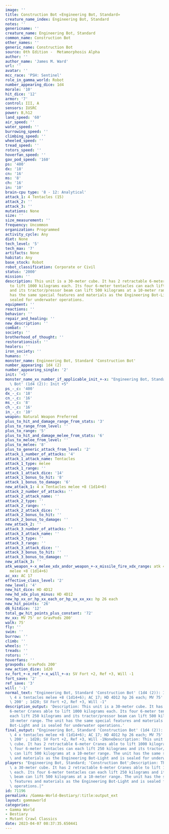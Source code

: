 ```yaml
---
image: ''
title: Construction Bot «Engineering Bot, Standard»
creature_name_index: Engineering Bot, Standard
notes: ''
genericname: ''
creature_name: Engineering Bot, Standard
common_name: Construction Bot
other_names: ''
generic_name: Construction Bot
source: 0th Edition -  Metamorphosis Alpha
author: ''
author_name: 'James M. Ward'
url: ''
avatar: ''
mcc_race: 'PSH: Sentinel'
role_in_gamma_world: Robot
number_appearing_dice: 1d4
morale: '10'
hit_dice: '12'
armor: '7'
control: III, A
sensors: IUSRC
power: B,h12
land_speed: '60'
air_speed: ''
water_speed: ''
burrowing_speed: ''
climbing_speed: ''
wheeled_speed: ''
tread_speed: ''
rotors_speed: ''
hoverfan_speed: ''
gav_pod_speed: '160'
ps: '400'
dx: '18'
cn: '16'
ms: '8'
ch: '16'
in: '10'
brain-cpu type: '8 - 12: Analytical'
attack_1: 4 Tentacles (15)
attack_2: ''
attack_3: ''
mutations: None
size: ''
size_measurement: ''
frequency: Uncommon
organization: Programmed
activity_cycle: Any
diet: None
tech_level: '5'
tech_max: '7'
artifacts: None
habitat: Any
base_stock: Robot
robot_classification: Corporate or Civil
status: '2000'
mission: ''
description: This unit is a 30-meter cube. It has 2 retractable 6-meter Cranes able
  to lift 1000 kilograms each. Its four 6-meter tentacles can each lift 250 kilograms
  and its tractor/pressor beam can lift 500 kilograms at a 10-meter range. The unit
  has the same special features and materials as the Engineering Bot-Light and is
  sealed for underwater operations.
equipment: ''
reactions: ''
behavior: ''
repair_and_healing: ''
new_description: ''
combat: ''
society: ''
brotherhood_of_thought: ''
restorationsist: ''
healers: ''
iron_society: ''
humans: ''
monster_name: Engineering Bot, Standard 'Construction Bot'
number_appearing: 1d4 (2)
number_appearing_single: '2'
init: '+5'
monster_name_xx_number_if_applicable_init_+-x: "Engineering Bot, Standard 'Construction\
  \ Bot' (1d4 (2)): Init +5"
ps_-_c: '400'
dx_-_c: '18'
cn_-_c: '16'
ms_-_c: '8'
ch_-_c: '16'
in_-_c: '10'
weapon: Natural Weapon Preferred
plus_to_hit_and_damage_range_from_stats: '3'
plus_to_range_from_level: ''
plus_to_range: '5'
plus_to_hit_and_damage_melee_from_stats: '6'
plus_to_melee_from_level: ''
plus_to_melee: '8'
plus_to_generic_attack_from_level: '2'
attack_1_number_of_attacks: '4'
attack_1_attack_name: Tentacles
attack_1_type: melee
attack_1_range: ''
attack_1_attack_dice: '14'
attack_1_bonus_to_hit: '8'
attack_1_bonus_to_damage: '6'
new_attack_1: 4 x Tentacles melee +8 (1d14+6)
attack_2_number_of_attacks: ''
attack_2_attack_name: ''
attack_2_type: ''
attack_2_range: ''
attack_2_attack_dice: ''
attack_2_bonus_to_hit: ''
attack_2_bonus_to_damage: ''
new_attack_2: ''
attack_3_number_of_attacks: ''
attack_3_attack_name: ''
attack_3_type: ''
attack_3_range: ''
attack_3_attack_dice: ''
attack_3_bonus_to_hit: ''
attack_3_bonus_to_damage: ''
new_attack_3: ''
atk_weapon_+-x_melee_xdx_andor_weapon_+-x_missile_fire_xdx_range: atk 4 x tentacles
  melee +8 (1d14+6)
ac_xx: AC 17
effective_class_level: '2'
new_level: '4'
new_hit_dice: HD 4D12
new_hd_xdx_plus_minus: HD 4D12
new_hp_xx_or_hp_xx_each_or_hp_xx_xx_xx: hp 26 each
new_hit_points: '26'
d6_hitdice: '12'
total_gw_hit_points_plus_constant: '72'
mv_xx: MV 75' or GravPods 200'
walk: 75'
fly: ''
swim: ''
burrow: ''
climb: ''
wheels: ''
treads: ''
rotors: ''
hoverfans: ''
gravpods: GravPods 200'
new_action_dice: 1d20
sv_fort_+-x_ref_+-x_will_+-x: SV Fort +2, Ref +3, Will -1
fort_save: '2'
ref_save: '3'
will: '-1'
normal_text: "Engineering Bot, Standard 'Construction Bot' (1d4 (2)): Init +5; atk\
  \ 4 x tentacles melee +8 (1d14+6); AC 17; HD 4D12 hp 26 each; MV 75' or GravPods\
  \ 200' ; 1d20; SV Fort +2, Ref +3, Will -1"
description_output: 'Description: This unit is a 30-meter cube. It has 2 retractable
  6-meter Cranes able to lift 1000 kilograms each. Its four 6-meter tentacles can
  each lift 250 kilograms and its tractor/pressor beam can lift 500 kilograms at a
  10-meter range. The unit has the same special features and materials as the Engineering
  Bot-Light and is sealed for underwater operations.'
final_output: "Engineering Bot, Standard 'Construction Bot' (1d4 (2)): Init +5; atk\
  \ 4 x tentacles melee +8 (1d14+6); AC 17; HD 4D12 hp 26 each; MV 75' or GravPods\
  \ 200' ; 1d20; SV Fort +2, Ref +3, Will -1NoneDescription: This unit is a 30-meter\
  \ cube. It has 2 retractable 6-meter Cranes able to lift 1000 kilograms each. Its\
  \ four 6-meter tentacles can each lift 250 kilograms and its tractor/pressor beam\
  \ can lift 500 kilograms at a 10-meter range. The unit has the same special features\
  \ and materials as the Engineering Bot-Light and is sealed for underwater operations."
players: "Engineering Bot, Standard; 'Construction Bot';Description: This unit is\
  \ a 30-meter cube. It has 2 retractable 6-meter Cranes able to lift 1000 kilograms\
  \ each. Its four 6-meter tentacles can each lift 250 kilograms and its tractor/pressor\
  \ beam can lift 500 kilograms at a 10-meter range. The unit has the same special\
  \ features and materials as the Engineering Bot-Light and is sealed for underwater\
  \ operations.|"
id: 71196
permalink: /Gamma-World-Bestiary/:title:output_ext
layout: gammaworld
categories:
- Gamma World
- Bestiary
- Mutant Crawl Classics
date: 2023-04-07 08:37:35.650441
---
```

